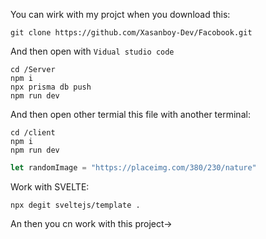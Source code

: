 You can wirk with my projct when you download this:
``` shell
git clone https://github.com/Xasanboy-Dev/Facobook.git
```
And then open with ```Vidual studio code```
```shell
cd /Server
npm i
npx prisma db push
npm run dev
```
And then open other termial this file with another terminal:
```
cd /client
npm i
npm run dev
```
```ts
let randomImage = "https://placeimg.com/380/230/nature"
```


Work with SVELTE:
```shell
npx degit sveltejs/template .
```
An then you cn work with this project→
